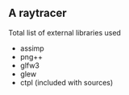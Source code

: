 ## A raytracer

Total list of external libraries used
 - assimp
 - png++
 - glfw3
 - glew
 - ctpl (included with sources)